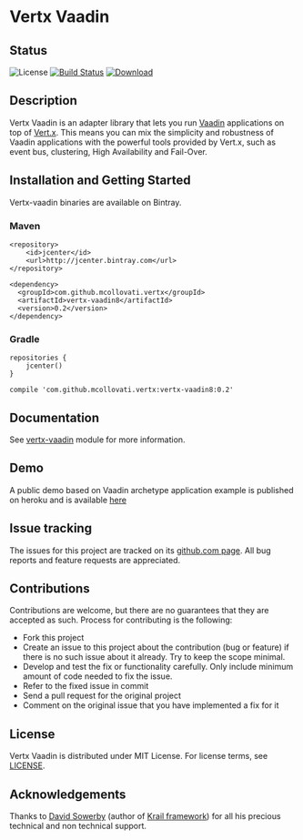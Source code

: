 # Vertx Vaadin

## Status

![License](https://img.shields.io/github/license/mcollovati/vertx-vaadin.svg)
[![Build Status](https://travis-ci.org/mcollovati/vertx-vaadin.svg?branch=master)](https://travis-ci.org/mcollovati/vertx-vaadin)
[ ![Download](https://api.bintray.com/packages/mcollovati/maven-repo/vertx-vaadin/images/download.svg) ](https://bintray.com/mcollovati/maven-repo/vertx-vaadin/_latestVersion)

## Description

Vertx Vaadin is an adapter library that lets you run [Vaadin](https://vaadin.com/) applications on top of [Vert.x](http://vertx.io/).
This means you can mix the simplicity and robustness of Vaadin applications with the powerful tools provided by Vert.x, such as event bus, clustering, High Availability and Fail-Over.

## Installation and Getting Started

Vertx-vaadin binaries are available on Bintray.

### Maven

```
<repository>
	<id>jcenter</id>
	<url>http://jcenter.bintray.com</url>
</repository>
```
```
<dependency>
  <groupId>com.github.mcollovati.vertx</groupId>
  <artifactId>vertx-vaadin8</artifactId>
  <version>0.2</version>
</dependency>
```

### Gradle

```
repositories {
	jcenter()
}
```
```
compile 'com.github.mcollovati.vertx:vertx-vaadin8:0.2'
```


## Documentation

See [vertx-vaadin](vertx-vaadin) module for more information.

## Demo

A public demo based on Vaadin archetype application example is published on heroku and is available [here](http://vertx-vaadin-example.herokuapp.com/) 

## Issue tracking
  
The issues for this project are tracked on its [github.com page](https://github.com/mcollovati/vertx-vaadin/issues). All bug reports and feature requests are appreciated.
  
## Contributions
  
Contributions are welcome, but there are no guarantees that they are accepted as such. Process for contributing is the following:
- Fork this project
- Create an issue to this project about the contribution (bug or feature) if there is no such issue about it already. Try to keep the scope minimal.
- Develop and test the fix or functionality carefully. Only include minimum amount of code needed to fix the issue.
- Refer to the fixed issue in commit
- Send a pull request for the original project
- Comment on the original issue that you have implemented a fix for it
  
## License

Vertx Vaadin is distributed under MIT License. For license terms, see [LICENSE](LICENSE).

## Acknowledgements

Thanks to [David Sowerby](https://github.com/davidsowerby) (author of [Krail framework](https://github.com/davidsowerby/krail)) for all his precious technical and non technical support.